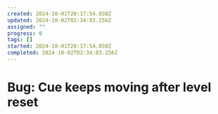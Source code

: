 ```yaml
---
created: 2024-10-01T20:17:54.038Z
updated: 2024-10-02T02:34:03.256Z
assigned: ""
progress: 0
tags: []
started: 2024-10-01T20:17:54.038Z
completed: 2024-10-02T02:34:03.256Z
---
```


# Bug: Cue keeps moving after level reset
